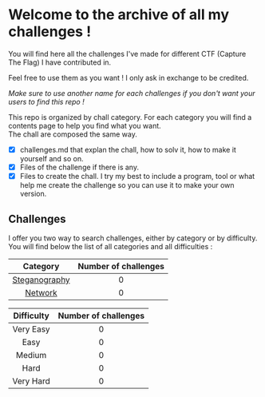 # Welcome to the archive of all my challenges !

You will find here all the challenges I've made for different CTF (Capture The Flag) I have contributed in.

Feel free to use them as you want ! I only ask in exchange to be credited. 

*Make sure to use another name for each challenges if you don't want your users to find this repo !*

This repo is organized by chall category. For each category you will find a contents page to help you find what you want.<br>
The chall are composed the same way.
- [X] challenges.md that explan the chall, how to solv it, how to make it yourself and so on.
- [X] Files of the challenge if there is any.
- [X] Files to create the chall. I try my best to include a program, tool or what help me create the challenge so you can use it to make your own version.

## Challenges 

I offer you two way to search challenges, either by category or by difficulty. You will find below the list of all categories and all difficulties :

| Category | Number of challenges |
| :---: | :---: |
| [Steganography](Category/Steganography/README.md) | 0 |
| [Network](Category/Network/README.md) | 0 |

| Difficulty | Number of challenges |
| :---: | :---: |
| Very Easy | 0 |
| Easy | 0 |  
| Medium | 0 |
| Hard | 0 |
| Very Hard | 0 |

